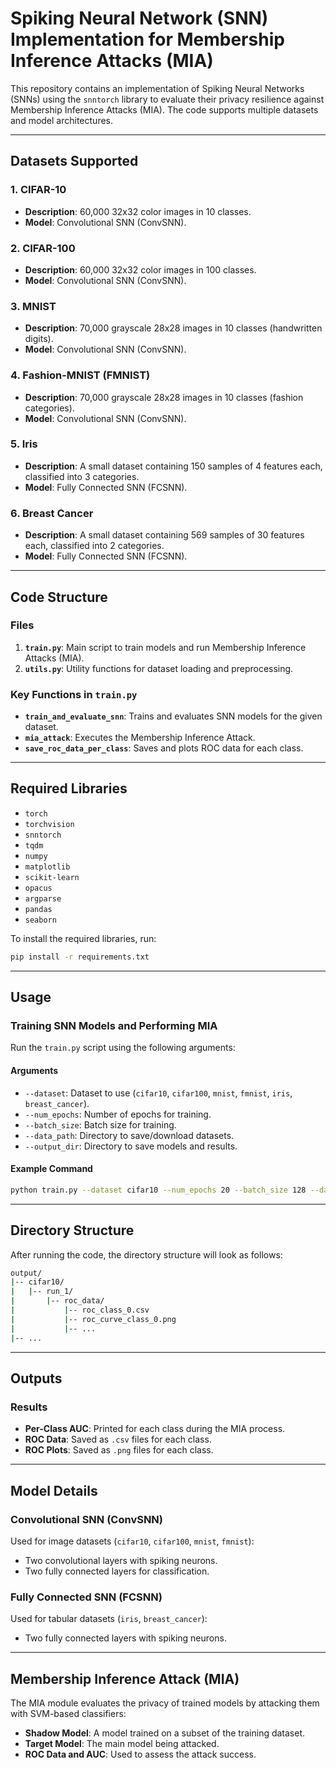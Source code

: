 # Spiking Neural Network (SNN) Implementation for Membership Inference Attacks (MIA)

This repository contains an implementation of Spiking Neural Networks (SNNs) using the `snntorch` library to evaluate their privacy resilience against Membership Inference Attacks (MIA). The code supports multiple datasets and model architectures.

---

## Datasets Supported

### 1. CIFAR-10
- **Description**: 60,000 32x32 color images in 10 classes.
- **Model**: Convolutional SNN (ConvSNN).

### 2. CIFAR-100
- **Description**: 60,000 32x32 color images in 100 classes.
- **Model**: Convolutional SNN (ConvSNN).

### 3. MNIST
- **Description**: 70,000 grayscale 28x28 images in 10 classes (handwritten digits).
- **Model**: Convolutional SNN (ConvSNN).

### 4. Fashion-MNIST (FMNIST)
- **Description**: 70,000 grayscale 28x28 images in 10 classes (fashion categories).
- **Model**: Convolutional SNN (ConvSNN).

### 5. Iris
- **Description**: A small dataset containing 150 samples of 4 features each, classified into 3 categories.
- **Model**: Fully Connected SNN (FCSNN).

### 6. Breast Cancer
- **Description**: A small dataset containing 569 samples of 30 features each, classified into 2 categories.
- **Model**: Fully Connected SNN (FCSNN).

---

## Code Structure

### Files
1. **`train.py`**: Main script to train models and run Membership Inference Attacks (MIA).
2. **`utils.py`**: Utility functions for dataset loading and preprocessing.

### Key Functions in `train.py`
- **`train_and_evaluate_snn`**: Trains and evaluates SNN models for the given dataset.
- **`mia_attack`**: Executes the Membership Inference Attack.
- **`save_roc_data_per_class`**: Saves and plots ROC data for each class.

---

## Required Libraries

- `torch`
- `torchvision`
- `snntorch`
- `tqdm`
- `numpy`
- `matplotlib`
- `scikit-learn`
- `opacus`
- `argparse`
- `pandas`
- `seaborn`

To install the required libraries, run:
```bash
pip install -r requirements.txt
```

---

## Usage

### Training SNN Models and Performing MIA

Run the `train.py` script using the following arguments:

#### Arguments
- `--dataset`: Dataset to use (`cifar10`, `cifar100`, `mnist`, `fmnist`, `iris`, `breast_cancer`).
- `--num_epochs`: Number of epochs for training.
- `--batch_size`: Batch size for training.
- `--data_path`: Directory to save/download datasets.
- `--output_dir`: Directory to save models and results.

#### Example Command
```bash
python train.py --dataset cifar10 --num_epochs 20 --batch_size 128 --data_path ./data --output_dir ./output
```

---

## Directory Structure

After running the code, the directory structure will look as follows:

```bash
output/
|-- cifar10/
|   |-- run_1/
|       |-- roc_data/
|           |-- roc_class_0.csv
|           |-- roc_curve_class_0.png
|           |-- ...
|-- ...
```

---

## Outputs

### Results
- **Per-Class AUC**: Printed for each class during the MIA process.
- **ROC Data**: Saved as `.csv` files for each class.
- **ROC Plots**: Saved as `.png` files for each class.

---

## Model Details

### Convolutional SNN (ConvSNN)
Used for image datasets (`cifar10`, `cifar100`, `mnist`, `fmnist`):
- Two convolutional layers with spiking neurons.
- Two fully connected layers for classification.

### Fully Connected SNN (FCSNN)
Used for tabular datasets (`iris`, `breast_cancer`):
- Two fully connected layers with spiking neurons.

---

## Membership Inference Attack (MIA)

The MIA module evaluates the privacy of trained models by attacking them with SVM-based classifiers:

- **Shadow Model**: A model trained on a subset of the training dataset.
- **Target Model**: The main model being attacked.
- **ROC Data and AUC**: Used to assess the attack success.
